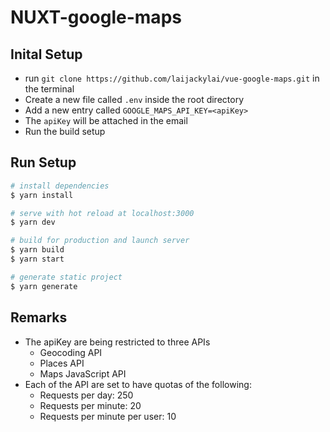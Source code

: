# NUXT-google-maps

## Inital Setup

- run `git clone https://github.com/laijackylai/vue-google-maps.git` in the terminal
- Create a new file called `.env` inside the root directory
- Add a new entry called `GOOGLE_MAPS_API_KEY=<apiKey>`
- The `apiKey` will be attached in the email
- Run the build setup

## Run Setup

```bash
# install dependencies
$ yarn install

# serve with hot reload at localhost:3000
$ yarn dev

# build for production and launch server
$ yarn build
$ yarn start

# generate static project
$ yarn generate
```

## Remarks

- The apiKey are being restricted to three APIs
  - Geocoding API
  - Places API
  - Maps JavaScript API
- Each of the API are set to have quotas of the following:
  - Requests per day: 250
  - Requests per minute: 20
  - Requests per minute per user: 10
